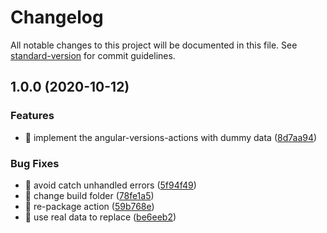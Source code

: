 # Changelog

All notable changes to this project will be documented in this file. See [standard-version](https://github.com/conventional-changelog/standard-version) for commit guidelines.

## 1.0.0 (2020-10-12)


### Features

* 🎸 implement the angular-versions-actions with dummy data ([8d7aa94](https://github.com/ngworker/angular-versions-action/commit/8d7aa94b8b67853a4f57183422a70e62198a379e))


### Bug Fixes

* 🐛 avoid catch unhandled errors ([5f94f49](https://github.com/ngworker/angular-versions-action/commit/5f94f497b014bd45541ec23508dbfc0b9c11cada))
* 🐛 change build folder ([78fe1a5](https://github.com/ngworker/angular-versions-action/commit/78fe1a53e3f2442340aaa4bf4fa5a38f6e42a2e4))
* 🐛 re-package action ([59b768e](https://github.com/ngworker/angular-versions-action/commit/59b768e2078337c1d77a036eb02309faf98afe84))
* 🐛 use real data to replace ([be6eeb2](https://github.com/ngworker/angular-versions-action/commit/be6eeb250ac10c3f5becacb55c6703b393de6d03))
